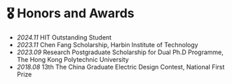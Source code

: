 # 🎖 Honors and Awards
- *2024.11* HIT Outstanding Student
- *2023.11* Chen Fang Scholarship, Harbin Institute of Technology
- *2023.09* Research Postgraduate Scholarship for Dual Ph.D Programme, The Hong Kong Polytechnic University
- *2018.08* 13th The China Graduate Electric Design Contest, National First Prize

